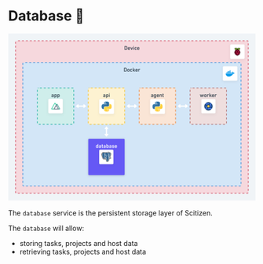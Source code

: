 # Database 💾

![Database Schema](../docs/assets/database.png)

The `database` service is the persistent storage layer of Scitizen.

The `database` will allow:
* storing tasks, projects and host data
* retrieving tasks, projects and host data
